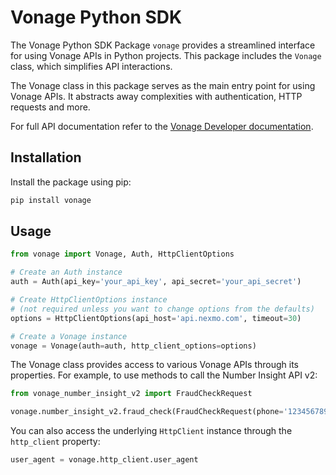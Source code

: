 # Vonage Python SDK

The Vonage Python SDK Package `vonage` provides a streamlined interface for using Vonage APIs in Python projects. This package includes the `Vonage` class, which simplifies API interactions.

The Vonage class in this package serves as the main entry point for using Vonage APIs. It abstracts away complexities with authentication, HTTP requests and more.

For full API documentation refer to the [Vonage Developer documentation](https://developer.vonage.com).

## Installation

Install the package using pip:

```bash
pip install vonage
```

## Usage

```python
from vonage import Vonage, Auth, HttpClientOptions

# Create an Auth instance
auth = Auth(api_key='your_api_key', api_secret='your_api_secret')

# Create HttpClientOptions instance
# (not required unless you want to change options from the defaults)
options = HttpClientOptions(api_host='api.nexmo.com', timeout=30)

# Create a Vonage instance
vonage = Vonage(auth=auth, http_client_options=options)
```

The Vonage class provides access to various Vonage APIs through its properties. For example, to use methods to call the Number Insight API v2:

```python
from vonage_number_insight_v2 import FraudCheckRequest

vonage.number_insight_v2.fraud_check(FraudCheckRequest(phone='1234567890'))
```

You can also access the underlying `HttpClient` instance through the `http_client` property:

```python
user_agent = vonage.http_client.user_agent
```